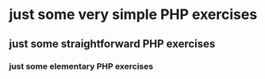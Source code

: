 # just some very simple PHP exercises

## just some straightforward PHP exercises

### just some elementary PHP exercises

